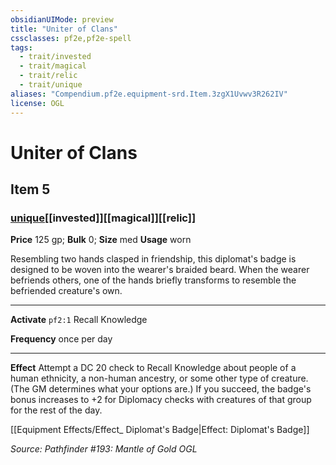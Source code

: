 ```yaml
---
obsidianUIMode: preview
title: "Uniter of Clans"
cssclasses: pf2e,pf2e-spell
tags:
  - trait/invested
  - trait/magical
  - trait/relic
  - trait/unique
aliases: "Compendium.pf2e.equipment-srd.Item.3zgX1Uvwv3R262IV"
license: OGL
---
```

# Uniter of Clans
## Item 5
### [unique](unique "Unique Rarity Trait")[[invested]][[magical]][[relic]]


**Price** 125 gp; 
**Bulk** 0; **Size** med
**Usage** worn

Resembling two hands clasped in friendship, this diplomat's badge is designed to be woven into the wearer's braided beard. When the wearer befriends others, one of the hands briefly transforms to resemble the befriended creature's own.

* * *

**Activate** `pf2:1` Recall Knowledge

**Frequency** once per day

* * *

**Effect** Attempt a DC 20 check to Recall Knowledge about people of a human ethnicity, a non-human ancestry, or some other type of creature. (The GM determines what your options are.) If you succeed, the badge's bonus increases to +2 for Diplomacy checks with creatures of that group for the rest of the day.

[[Equipment Effects/Effect_ Diplomat's Badge|Effect: Diplomat's Badge]]

*Source: Pathfinder #193: Mantle of Gold*
*OGL*